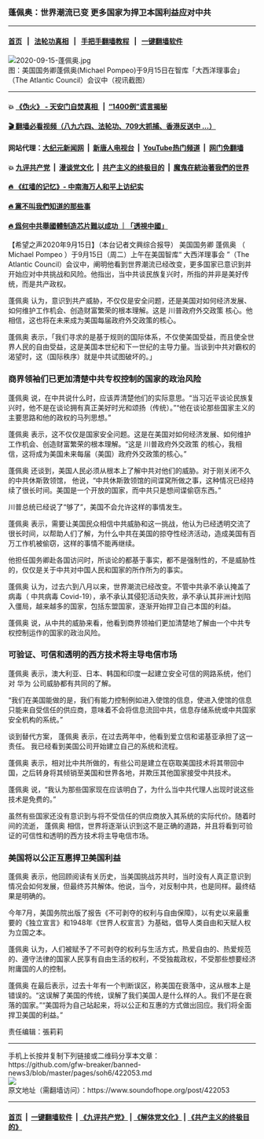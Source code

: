 ### 蓬佩奥：世界潮流已变  更多国家为捍卫本国利益应对中共
------------------------

#### [首页](https://github.com/gfw-breaker/banned-news3/blob/master/README.md) &nbsp;&nbsp;|&nbsp;&nbsp; [法轮功真相](https://github.com/begood0513/basic/blob/master/README.md)  &nbsp;&nbsp;|&nbsp;&nbsp; [手把手翻墙教程](https://github.com/gfw-breaker/guides/wiki)  &nbsp;&nbsp;|&nbsp;&nbsp; [一键翻墙软件](https://github.com/gfw-breaker/nogfw/blob/master/README.md)  



<div><img alt="2020-09-15-蓬佩奥.jpg" src="https://img.soundofhope.org/2020-09/1600199027452.jpg"/>
<br/><figcaption class="caption">
 图：美国国务卿蓬佩奥(Michael Pompeo)于9月15日在智库「大西洋理事会」（The Atlantic Council）会议中（视讯截图）
</figcaption></div><hr/>

#### 💥 [《伪火》 - 天安门自焚真相 ](http://158.247.195.190:10000/videos/blog/weihuo.html)&nbsp; |&nbsp; [“1400例”谎言揭秘  ](http://158.247.195.190:10000/videos/blog/jiexi1400.html)

#### [ 🎬  翻墙必看视频（八九六四、法轮功、709大抓捕、香港反送中 ...）](https://github.com/gfw-breaker/links/blob/master/banned.md)

#### 网站代理：[大纪元新闻网](http://158.247.195.190:10080/gb/) &nbsp;|&nbsp; [新唐人电视台](http://158.247.195.190:8808/gb/)  &nbsp;|&nbsp; [YouTube热门频道](http://158.247.195.190/youtube.html) &nbsp;|&nbsp; [网门免翻墙](http://158.247.195.190:11000/show.aspx?name=ogHome)

#### 💥 [九评共产党](http://158.247.195.190:10000/videos/res/jiuping/)&nbsp; |&nbsp; [漫谈党文化](http://158.247.195.190:10000/videos/res/mtdwh/)&nbsp; |&nbsp; [共产主义的终极目的](http://158.247.195.190:10000/videos/res/zjmd/)&nbsp; |&nbsp; [魔鬼在統治著我們的世界](http://158.247.195.190:10000/videos/res/TheSpecter/)  

#### [ 🔥  《红墙的记忆》- 中南海万人和平上访纪实](http://158.247.195.190:10000/videos/news/../legend/index.html)

#### [ 🔥  黨不叫我們知道的那些事](http://158.247.195.190:10000/videos/news/truth02.html)

#### [ 🔥  爲何中共舉國體制造芯片難以成功 ｜「透視中國」](http://158.247.195.190:10000/videos/news/don03.html)

<div><div class="Content__Wrapper sc-1bvya0-0 grZQxZ">
 <p class="meta-top">
  <span class="meta">
   【希望之声2020年9月15日】（本台记者文興综合报导）
  </span>
  美国国务卿
  <ok href="/term/4007">
   蓬佩奥
  </ok>
  （
  <ok href="/term/338551">
   Michael Pompeo
  </ok>
  ）于9月15日（周二）上午在美国智库“
  <ok href="/term/46092">
   大西洋理事会
  </ok>
  ”（The Atlantic Council）会议中，阐明他看到世界潮流已经改变，更多国家已意识到并开始应对中共挑战和风险。他指出，当中共谈民族复兴时，所指的并非是美好传统，而是共产政权。
 </p>
 <p>
  <ok href="/term/4007">
   蓬佩奥
  </ok>
  认为，意识到共产威胁，不仅仅是安全问题，还是美国对如何经济发展、如何维护工作机会、创造财富繁荣的根本理解。这是
  <ok href="/term/118187">
   川普政府外交政策
  </ok>
  核心。他相信，这也将在未来成为美国每届政府外交政策的核心。
 </p>
 <p>
  <ok href="/term/4007">
   蓬佩奥
  </ok>
  表示，「我们寻求的是基于规则的国际体系，不仅使美国受益，而且使全世界人民的自由受益，这是美国本世纪和下一世纪的主导力量。当谈到中共对霸权的渴望时，这（国际秩序）就是中共试图破坏的。」
 </p>
 <h3>
  商界领袖们已更加清楚中共专权控制的国家的政治风险
 </h3>
 <p>
  <ok href="/term/4007">
   蓬佩奥
  </ok>
  说，在中共说什么时，应该弄清楚他们的实际意思。“当习近平谈论民族复兴时，他不是在谈论拥有真正美好时光和颂扬（传统）。”“他在谈论那些国家主义的主要思路和他的政权的马列思想。”
 </p>
 <div class="AD_Embed__Wrap-sc-1xslmin-0 igMuqX module desktop">
  <div>
  </div>
 </div>
 <p>
  <ok href="/term/4007">
   蓬佩奥
  </ok>
  表示，这不仅仅是国家安全问题。这是在美国对如何经济发展、如何维护工作机会、创造财富繁荣的根本理解。“这是
  <ok href="/term/118187">
   川普政府外交政策
  </ok>
  的核心，我相信，这将成为美国未来每届（美国）政府外交政策的核心。”
 </p>
 <p>
  <ok href="/term/4007">
   蓬佩奥
  </ok>
  还谈到，美国人民必须从根本上了解中共对他们的威胁。对于刚关闭不久的中共休斯敦领馆， 他说，“中共休斯敦领馆的间谍窝所做之事，这种情况已经持续了很长时间。美国是一个开放的国家，而中共只是想间谍偷窃东西。”
 </p>
 <p>
  川普总统已经说了“够了”，美国不会允许这样的事情发生。
 </p>
 <p>
  <ok href="/term/4007">
   蓬佩奥
  </ok>
  表示，需要让美国民众相信中共威胁和这一挑战，他认为已经透明交流了很长时间，以帮助人们了解，为什么中共在美国的掠夺性经济活动，造成美国有百万工作机被偷窃，这样的事情不能再继续。
 </p>
 <p>
  他担任国务卿赴各国访问时，所谈论的都基于事实，都不是强制性的，不是威胁性的，仅仅是关于中共对中国人民和国家的所作所为的事实。
 </p>
 <p>
  <ok href="/term/4007">
   蓬佩奥
  </ok>
  认为，过去六到八月以来，世界潮流已经改变。不管中共承不承认掩盖了病毒（
  <ok href="/term/248971">
   中共病毒
  </ok>
  Covid-19），承不承认其侵犯活动失败，承不承认其非洲计划陷入僵局，越来越多的国家，包括东盟国家，逐渐开始捍卫自己本国的利益。
 </p>
 <p>
  <ok href="/term/4007">
   蓬佩奥
  </ok>
  说，从中共的威胁来看，他看到商界领袖们更加清楚地了解由一个中共专权控制运作的国家的政治风险。
 </p>
 <h3>
  可验证、可信和透明的西方技术将主导电信市场
 </h3>
 <p>
  <ok href="/term/4007">
   蓬佩奥
  </ok>
  表示，澳大利亚、日本、韩国和印度一起建立安全可信的网路系统，他们对
  <ok href="/term/1233">
   华为
  </ok>
  公司威胁都有共同的了解。
 </p>
 <p>
  “我们在美国能做的是，我们有能力控制例如进入使馆的信息，使进入使馆的信息只能来自受信任的供应商，意味着不会将信息流回中共，信息存储系统或中共国家安全机构的系统。”
 </p>
 <p>
  谈到替代方案，
  <ok href="/term/4007">
   蓬佩奥
  </ok>
  表示，在过去两年中，他看到爱立信和诺基亚承担了这一责任。 我已经看到美国公司开始建立自己的系统和流程。
 </p>
 <p>
  <ok href="/term/4007">
   蓬佩奥
  </ok>
  表示，相对比中共所做的，有些公司是建立在窃取美国技术将其带回中国，之后转身将其倾销至美国和世界各地，并欺压其他国家接受中共技术。
 </p>
 <p>
  <ok href="/term/4007">
   蓬佩奥
  </ok>
  说，“我认为那些国家现在应该明白了，为什么当中共代理人出现时说这些技术是免费的。”
 </p>
 <p>
  虽然有些国家还没有意识到与将不受信任的供应商放入其系统的实际代价。随着时间的流逝，
  <ok href="/term/4007">
   蓬佩奥
  </ok>
  相信，世界将逐渐认识到这不是正确的道路，并且将看到可验证的可信性和透明的西方技术将主导电信市场。
 </p>
 <h3>
  美国将以公正互惠捍卫美国利益
 </h3>
 <p>
  <ok href="/term/4007">
   蓬佩奥
  </ok>
  表示，他回顾阅读有关历史，当美国挑战苏共时，当时没有人真正意识到情况会如何发展，但最终苏共解体。他说，当今，对反制中共，也是同样。最终结果是明确的。
 </p>
 <div class="AD_Embed__Wrap-sc-1xslmin-0 igMuqX module desktop">
  <div>
  </div>
 </div>
 <p>
  今年7月，美国务院出版了报告《不可剥夺的权利与自由保障》，以有史以来最重要的《独立宣言》和1948年《世界人权宣言》为基础，倡导人类自由和天赋人权为立国之本。
 </p>
 <p>
  <ok href="/term/4007">
   蓬佩奥
  </ok>
  认为，人们被赋予了不可剥夺的权利与生活方式，热爱自由的、热爱规范的、遵守法律的国家人民享有自由生活的权利，不受独裁政权，不受那些想要经济附庸国的人的控制。
 </p>
 <p>
  <ok href="/term/4007">
   蓬佩奥
  </ok>
  在最后表示，过去十年有一个判断误区，称美国在衰落中，这从根本上是错误的。“这误解了美国的传统，误解了我们美国人是什么样的人。我们不是在衰落的国家。”“美国将为自己站起来，将以公正和互惠的方式做出回应。我们将全面捍卫美国的利益。”
 </p>
 <p class="meta-btm">
  责任编辑：張莉莉
 </p>
</div>
</div>
<hr/>
手机上长按并复制下列链接或二维码分享本文章：<br/>
https://github.com/gfw-breaker/banned-news3/blob/master/pages/soh6/422053.md <br/>
<a href='https://github.com/gfw-breaker/banned-news3/blob/master/pages/soh6/422053.md'><img src='https://github.com/gfw-breaker/banned-news3/blob/master/pages/soh6/422053.md.png'/></a> <br/>
原文地址（需翻墙访问）：https://www.soundofhope.org/post/422053


------------------------
#### [首页](https://github.com/gfw-breaker/banned-news3/blob/master/README.md) &nbsp;|&nbsp; [一键翻墙软件](https://github.com/gfw-breaker/nogfw/blob/master/README.md) &nbsp;| [《九评共产党》](https://github.com/gfw-breaker/9ping.md/blob/master/README.md#九评之一评共产党是什么) | [《解体党文化》](https://github.com/gfw-breaker/jtdwh.md/blob/master/README.md) | [《共产主义的终极目的》](https://github.com/gfw-breaker/gczydzjmd.md/blob/master/README.md)


<img src='http://gfw-breaker.win/banned-news3/pages/soh6/422053.md' width='0px' height='0px'/>